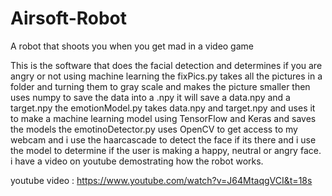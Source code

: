 # Airsoft-Robot
A robot that shoots you when you get mad in a video game

This is the software that does the facial detection and determines if you are angry or not using machine learning
the fixPics.py takes all the pictures in a folder and turning them to gray scale and makes the picture smaller then uses numpy to save the data into a .npy it will save a data.npy and a target.npy
the emotionModel.py takes data.npy and target.npy and uses it to make a machine learning model using TensorFlow and Keras and saves the models
the emotinoDetector.py uses OpenCV to get access to my webcam and i use the haarcascade to detect the face if its there and i use the model to determine if the user is making a happy, neutral or angry face.
i have a video on youtube demostrating how the robot works.

youtube video : https://www.youtube.com/watch?v=J64MtaqgVCI&t=18s
